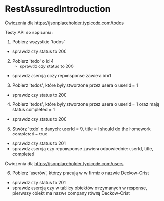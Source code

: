 # RestAssuredIntroduction

Ćwiczenia dla 
https://jsonplaceholder.typicode.com/todos


Testy API do napisania:

1. Pobierz wszystkie 'todos' 
 - sprawdz czy status to 200

2. Pobierz 'todo' o id 4
    - sprawdz czy status to 200
 - sprawdz asercją cczy reponsponse zawiera id=1


3. Pobierz 'todos', które były stworzone przez usera o userId = 1
 - sprawdz czy status to 200

4. Pobierz 'todos', które były stworzone przez usera o userId = 1 oraz mają status completed = 1
 - sprawdz czy status to 200

5. Stwórz 'todo' o danych:
    userId = 9,
    title = I should do the homework
    completed = true
- sprawdz czy status to 201
- sprawdz asercją czy reponsponse zawiera odpowiednie: userId, title, completed

    
Ćwiczenia dla 
https://jsonplaceholder.typicode.com/users


6. Pobierz 'userów', którzy pracują w w firmie o nazwie Deckow-Crist 
 - sprawdz czy status to 201
 - sprawdz asercją czy w tablicy obiektów otrzymanych w response, pierwszy obiekt ma nazwę company równą Deckow-Crist 

